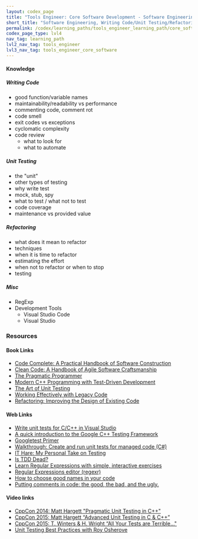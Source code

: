 ```yaml
---
layout: codex_page
title: "Tools Engineer: Core Software Development - Software Engineering, Writing Code/Unit Testing/Refactoring"
short_title: "Software Engineering, Writing Code/Unit Testing/Refactoring"
permalink: /codex/learning_paths/tools_engineer_learning_path/core_software_development/writing_code
codex_page_type: lvl4
nav_tag: learning_path
lvl2_nav_tag: tools_engineer
lvl3_nav_tag: tools_engineer_core_software 
---
```


#### Knowledge

##### Writing Code
- good function/variable names
- maintainability/readability vs performance
- commenting code, comment rot
- code smell
- exit codes vs exceptions
- cyclomatic complexity
- code review
    - what to look for
    - what to automate

##### Unit Testing
- the "unit"
- other types of testing
- why write test
- mock, stub, spy
- what to test / what not to test
- code coverage
- maintenance vs provided value

##### Refactoring
- what does it mean to refactor
- techniques
- when it is time to refactor
- estimating the effort 
- when not to refactor or when to stop
- testing

##### Misc
- RegExp
- Development Tools
    - Visual Studio Code
    - Visual Studio

### Resources

#### Book Links
- [Code Complete: A Practical Handbook of Software Construction](https://www.amazon.com/Code-Complete-Practical-Handbook-Construction/dp/0735619670)
- [Clean Code: A Handbook of Agile Software Craftsmanship](https://www.amazon.com/Clean-Code-Handbook-Software-Craftsmanship/dp/0132350882)
- [The Pragmatic Programmer](https://www.amazon.com/Pragmatic-Programmer-Journeyman-Master/dp/020161622X/)
- [Modern C++ Programming with Test-Driven Development](https://www.amazon.com/Modern-Programming-Test-Driven-Development-Better/dp/1937785483)
- [The Art of Unit Testing](https://www.amazon.com/Art-Unit-Testing-examples/dp/1617290890)
- [Working Effectively with Legacy Code](https://www.amazon.com/FEATHERS-WORK-EFFECT-LEG-CODE/dp/0131177052)
- [Refactoring: Improving the Design of Existing Code](https://www.amazon.com/Refactoring-Improving-Existing-Addison-Wesley-Signature/dp/0134757599/    )


#### Web Links
- [Write unit tests for C/C++ in Visual Studio](https://docs.microsoft.com/en-us/visualstudio/test/writing-unit-tests-for-c-cpp?view=vs-2017)
- [A quick introduction to the Google C++ Testing Framework](https://www.ibm.com/developerworks/aix/library/au-googletestingframework.html)
- [Googletest Primer](https://github.com/google/googletest/blob/master/googletest/docs/primer.md)
- [Walkthrough: Create and run unit tests for managed code (C#)](https://docs.microsoft.com/en-us/visualstudio/test/walkthrough-creating-and-running-unit-tests-for-managed-code?view=vs-2017)
- [IT Hare: My Personal Take on Testing](http://ithare.com/testing-my-personal-take-on-testing-including-unit-testing-and-atddbdd/)
- [Is TDD Dead?](https://martinfowler.com/articles/is-tdd-dead/)
- [Learn Regular Expressions with simple, interactive exercises](https://regexone.com/)
- [Regular Expressions editor (regexr)](https://regexr.com/)
- [How to choose good names in your code](https://www.fluentcpp.com/2017/01/30/how-to-choose-good-names/)
- [Putting comments in code: the good, the bad, and the ugly.](https://medium.freecodecamp.org/code-comments-the-good-the-bad-and-the-ugly-be9cc65fbf83)

#### Video links
- [CppCon 2014: Matt Hargett "Pragmatic Unit Testing in C++"](https://www.youtube.com/watch?v=Y8YVSohnlgY)
- [CppCon 2015: Matt Hargett “Advanced Unit Testing in C & C++”](https://www.youtube.com/watch?v=Wmy6g-aVgZI)
- [CppCon 2015: T. Winters & H. Wright “All Your Tests are Terrible..."](https://www.youtube.com/watch?v=u5senBJUkPc)
- [Unit Testing Best Practices with Roy Osherove](https://www.youtube.com/watch?v=dJUVNFxrK_4&t=333s)
